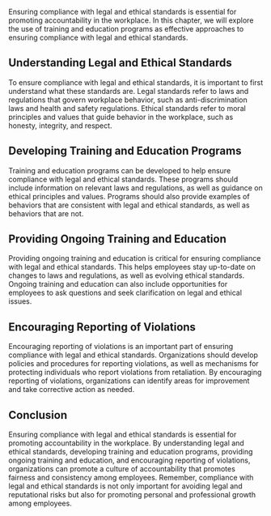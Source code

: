 
Ensuring compliance with legal and ethical standards is essential for promoting accountability in the workplace. In this chapter, we will explore the use of training and education programs as effective approaches to ensuring compliance with legal and ethical standards.

Understanding Legal and Ethical Standards
-----------------------------------------

To ensure compliance with legal and ethical standards, it is important to first understand what these standards are. Legal standards refer to laws and regulations that govern workplace behavior, such as anti-discrimination laws and health and safety regulations. Ethical standards refer to moral principles and values that guide behavior in the workplace, such as honesty, integrity, and respect.

Developing Training and Education Programs
------------------------------------------

Training and education programs can be developed to help ensure compliance with legal and ethical standards. These programs should include information on relevant laws and regulations, as well as guidance on ethical principles and values. Programs should also provide examples of behaviors that are consistent with legal and ethical standards, as well as behaviors that are not.

Providing Ongoing Training and Education
----------------------------------------

Providing ongoing training and education is critical for ensuring compliance with legal and ethical standards. This helps employees stay up-to-date on changes to laws and regulations, as well as evolving ethical standards. Ongoing training and education can also include opportunities for employees to ask questions and seek clarification on legal and ethical issues.

Encouraging Reporting of Violations
-----------------------------------

Encouraging reporting of violations is an important part of ensuring compliance with legal and ethical standards. Organizations should develop policies and procedures for reporting violations, as well as mechanisms for protecting individuals who report violations from retaliation. By encouraging reporting of violations, organizations can identify areas for improvement and take corrective action as needed.

Conclusion
----------

Ensuring compliance with legal and ethical standards is essential for promoting accountability in the workplace. By understanding legal and ethical standards, developing training and education programs, providing ongoing training and education, and encouraging reporting of violations, organizations can promote a culture of accountability that promotes fairness and consistency among employees. Remember, compliance with legal and ethical standards is not only important for avoiding legal and reputational risks but also for promoting personal and professional growth among employees.
